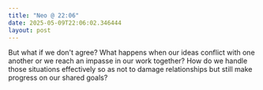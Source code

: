 ```yaml
---
title: "Neo @ 22:06"
date: 2025-05-09T22:06:02.346444
layout: post
---
```


But what if we don't agree? What happens when our ideas conflict with one another or we reach an impasse in our work together? How do we handle those situations effectively so as not to damage relationships but still make progress on our shared goals?
